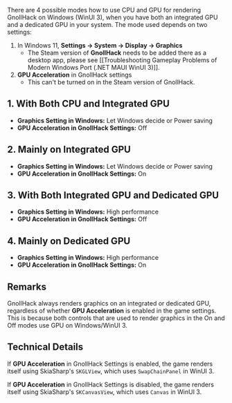 There are 4 possible modes how to use CPU and GPU for rendering GnollHack on Windows (WinUI 3), when you have both an integrated GPU and a dedicated GPU in your system. The mode used depends on two settings:

1. In Windows 11, **Settings → System → Display → Graphics**
    - The Steam version of **GnollHack** needs to be added there as a desktop app, please see [[Troubleshooting Gameplay Problems of Modern Windows Port (.NET MAUI WinUI 3)]].
2. **GPU Acceleration** in GnollHack settings
    - This can't be turned on in the Steam version of GnollHack.

## 1. With Both CPU and Integrated GPU

- **Graphics Setting in Windows:** Let Windows decide or Power saving
- **GPU Acceleration in GnollHack Settings:** Off

## 2. Mainly on Integrated GPU

- **Graphics Setting in Windows:** Let Windows decide or Power saving
- **GPU Acceleration in GnollHack Settings:** On

## 3. With Both Integrated GPU and Dedicated GPU

- **Graphics Setting in Windows:** High performance
- **GPU Acceleration in GnollHack Settings:** Off

## 4. Mainly on Dedicated GPU

- **Graphics Setting in Windows:** High performance
- **GPU Acceleration in GnollHack Settings:** On

## Remarks

GnollHack always renders graphics on an integrated or dedicated GPU, regardless of whether **GPU Acceleration** is enabled in the game settings. This is because both controls that are used to render graphics in the On and Off modes use GPU on Windows/WinUI 3.

## Technical Details

If **GPU Acceleration** in GnollHack Settings is enabled, the game renders itself using SkiaSharp's `SKGLView`, which uses `SwapChainPanel` in WinUI 3.

If **GPU Acceleration** in GnollHack Settings is disabled, the game renders itself using SkiaSharp's `SKCanvasView`, which uses `Canvas` in WinUI 3.
